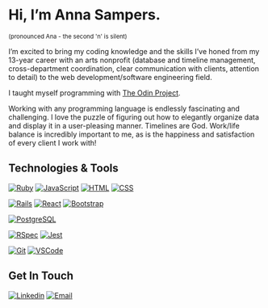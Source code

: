 # Hi, I’m Anna Sampers.
<sup>(pronounced Ana - the second 'n' is silent)</sup>

I’m excited to bring my coding knowledge and the skills I’ve honed from my 13-year career with an arts nonprofit (database and timeline management, cross-department coordination, clear communication with clients, attention to detail) to the web development/software engineering field. 

I taught myself programming with [The Odin Project](https://www.theodinproject.com/paths/full-stack-ruby-on-rails). 

Working with any programming language is endlessly fascinating and challenging. I love the puzzle of figuring out how to elegantly organize data and display it in a user-pleasing manner. Timelines are God. Work/life balance is incredibly important to me, as is the happiness and satisfaction of every client I work with!

## Technologies & Tools
[![Ruby](https://img.shields.io/badge/-Ruby-000?style=for-the-badge&logo=ruby&logoColor=CC342D)](#)
[![JavaScript](https://img.shields.io/badge/-JavaScript-000?style=for-the-badge&logo=javascript&logoColor=F7DF1E)](#)
[![HTML](https://img.shields.io/badge/-HTML-000?style=for-the-badge&logo=html5&logoColor=E34F26)](#)
[![CSS](https://img.shields.io/badge/-CSS-000?style=for-the-badge&logo=css3&logoColor=1572B6)](#)

[![Rails](https://img.shields.io/badge/-Ruby_on_Rails-000?style=for-the-badge&logo=ruby-on-rails&logoColor=CC0000)](#)
[![React](https://img.shields.io/badge/-React-000?style=for-the-badge&logo=react&logoColor=61DAFB)](#)
[![Bootstrap](https://img.shields.io/badge/-Bootstrap-000?style=for-the-badge&logo=bootstrap&logoColor=7952B3)](#)

[![PostgreSQL](https://img.shields.io/badge/-PostgreSQL-000?style=for-the-badge&logo=postgresql&logoColor=4169E1)](#)

[![RSpec](https://img.shields.io/badge/-RSpec-000?style=for-the-badge&logo=rspec&logoColor=white)](#) [![Jest](https://img.shields.io/badge/-Jest-000?style=for-the-badge&logo=jest&logoColor=C21325)](#)  


[![Git](https://img.shields.io/badge/-Git-000?style=for-the-badge&logo=git&logoColor=F05032)](#)
[![VSCode](https://img.shields.io/badge/-VSCode-000?style=for-the-badge&logo=visual-studio-code&logoColor=007ACC)](#)

## Get In Touch
[![Linkedin](https://img.shields.io/badge/-Anna_Sampers-000?style=for-the-badge&logo=linkedin&logoColor=azure&color=0A66C2)](https://www.linkedin.com/in/anna-sampers/) 
[![Email](https://img.shields.io/badge/-Anna_Sampers-000?style=for-the-badge&logo=gmail&logoColor=azure&color=EA4335)](mailto:annasampers@gmail.com)

